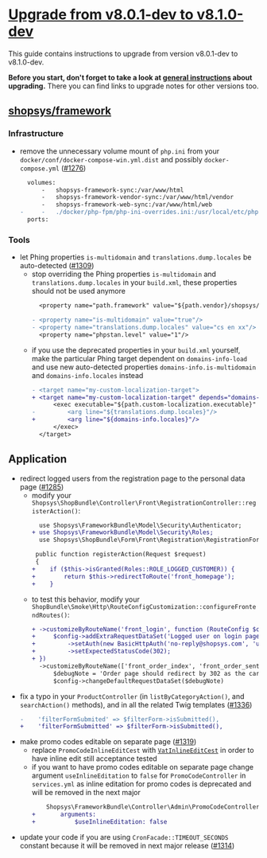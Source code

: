 # [Upgrade from v8.0.1-dev to v8.1.0-dev](https://github.com/shopsys/shopsys/compare/8.0...HEAD)

This guide contains instructions to upgrade from version v8.0.1-dev to v8.1.0-dev.

**Before you start, don't forget to take a look at [general instructions](/UPGRADE.md) about upgrading.**
There you can find links to upgrade notes for other versions too.

## [shopsys/framework]

### Infrastructure
- remove the unnecessary volume mount of `php.ini` from your `docker/conf/docker-compose-win.yml.dist` and possibly `docker-compose.yml` ([#1276](https://github.com/shopsys/shopsys/pull/1276))
    ```diff
      volumes:
          -   shopsys-framework-sync:/var/www/html
          -   shopsys-framework-vendor-sync:/var/www/html/vendor
          -   shopsys-framework-web-sync:/var/www/html/web
    -     -   ./docker/php-fpm/php-ini-overrides.ini:/usr/local/etc/php/php.ini
      ports:
    ```

### Tools
- let Phing properties `is-multidomain` and `translations.dump.locales` be auto-detected ([#1309](https://github.com/shopsys/shopsys/pull/1309))
    - stop overriding the Phing properties `is-multidomain` and `translations.dump.locales` in your `build.xml`, these properties should not be used anymore
        ```diff
          <property name="path.framework" value="${path.vendor}/shopsys/framework"/>

        - <property name="is-multidomain" value="true"/>
        - <property name="translations.dump.locales" value="cs en xx"/>
          <property name="phpstan.level" value="1"/>
        ```
    - if you use the deprecated properties in your `build.xml` yourself, make the particular Phing target dependent on `domains-info-load` and use new auto-detected properties `domains-info.is-multidomain` and `domains-info.locales` instead
        ```diff
        - <target name="my-custom-localization-target">
        + <target name="my-custom-localization-target" depends="domains-info-load">
              <exec executable="${path.custom-localization.executable}" passthru="true" checkreturn="true">
        -         <arg line="${translations.dump.locales}"/>
        +         <arg line="${domains-info.locales}"/>
              </exec>
          </target>
        ```


## Application
- redirect logged users from the registration page to the personal data page ([#1285](https://github.com/shopsys/shopsys/pull/1285))
    - modify your `Shopsys\ShopBundle\Controller\Front\RegistrationController::registerAction()`:
        ```diff
          use Shopsys\FrameworkBundle\Model\Security\Authenticator;
        + use Shopsys\FrameworkBundle\Model\Security\Roles;
          use Shopsys\ShopBundle\Form\Front\Registration\RegistrationFormType;
        ```  
        ```diff
         public function registerAction(Request $request)
         {
        +    if ($this->isGranted(Roles::ROLE_LOGGED_CUSTOMER)) {
        +        return $this->redirectToRoute('front_homepage');
        +    }
        ```
    - to test this behavior, modify your `ShopBundle\Smoke\Http\RouteConfigCustomization::configureFrontendRoutes()`:
        ```diff
        + ->customizeByRouteName('front_login', function (RouteConfig $config) {
        +     $config->addExtraRequestDataSet('Logged user on login page is redirected onto homepage')
        +         ->setAuth(new BasicHttpAuth('no-reply@shopsys.com', 'user123'))
        +         ->setExpectedStatusCode(302);
        + })
          ->customizeByRouteName(['front_order_index', 'front_order_sent'], function (RouteConfig $config) {
              $debugNote = 'Order page should redirect by 302 as the cart is empty by default.';
              $config->changeDefaultRequestDataSet($debugNote)
        ```
- fix a typo in your `ProductController` (in `listByCategoryAction()`, and `searchAction()` methods), and in all the related Twig templates ([#1336](https://github.com/shopsys/shopsys/pull/1336))
    ```diff
    -    'filterFormSubmited' => $filterForm->isSubmitted(),
    +    'filterFormSubmitted' => $filterForm->isSubmitted(),
    ```
- make promo codes editable on separate page ([#1319](https://github.com/shopsys/shopsys/pull/1319))
    - replace `PromoCodeInlineEditCest` with [`VatInlineEditCest`](https://github.com/shopsys/project-base/blob/master/tests/ShopBundle/Acceptance/acceptance/VatInlineEditCest.php) in order to have inline edit still acceptance tested
    - if you want to have promo codes editable on separate page change argument `useInlineEditation` to `false` for `PromoCodeController` in `services.yml` as inline editation for promo codes is deprecated and will be removed in the next major
        ```diff
            Shopsys\FrameworkBundle\Controller\Admin\PromoCodeController:
        +       arguments:
        +           $useInlineEditation: false
        ```
- update your code if you are using `CronFacade::TIMEOUT_SECONDS` constant because it will be removed in next major release ([#1314](https://github.com/shopsys/shopsys/pull/1314))

[shopsys/framework]: https://github.com/shopsys/framework
